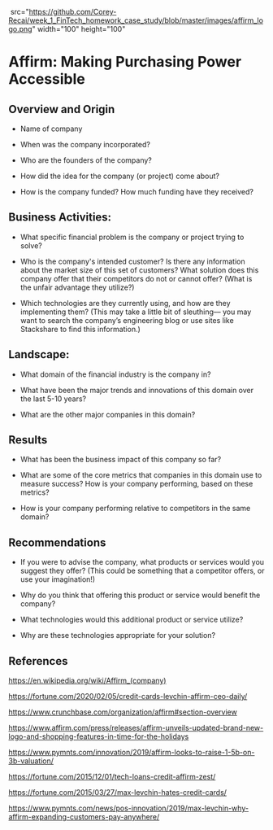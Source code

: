 <img> src="https://github.com/Corey-Recai/week_1_FinTech_homework_case_study/blob/master/images/affirm_logo.png" width="100" height="100" </img>
# Affirm: Making Purchasing Power Accessible

## Overview and Origin

* Name of company

* When was the company incorporated?

* Who are the founders of the company?

* How did the idea for the company (or project) come about?

* How is the company funded? How much funding have they received?


## Business Activities:

* What specific financial problem is the company or project trying to solve?

* Who is the company's intended customer?  Is there any information about the market size of this set of customers?
What solution does this company offer that their competitors do not or cannot offer? (What is the unfair advantage they utilize?)

* Which technologies are they currently using, and how are they implementing them? (This may take a little bit of sleuthing–– you may want to search the company’s engineering blog or use sites like Stackshare to find this information.)


## Landscape:

* What domain of the financial industry is the company in?

* What have been the major trends and innovations of this domain over the last 5-10 years?

* What are the other major companies in this domain?


## Results

* What has been the business impact of this company so far?

* What are some of the core metrics that companies in this domain use to measure success? How is your company performing, based on these metrics?

* How is your company performing relative to competitors in the same domain?


## Recommendations

* If you were to advise the company, what products or services would you suggest they offer? (This could be something that a competitor offers, or use your imagination!)

* Why do you think that offering this product or service would benefit the company?

* What technologies would this additional product or service utilize?

* Why are these technologies appropriate for your solution?


## References

https://en.wikipedia.org/wiki/Affirm_(company)

https://fortune.com/2020/02/05/credit-cards-levchin-affirm-ceo-daily/

https://www.crunchbase.com/organization/affirm#section-overview

https://www.affirm.com/press/releases/affirm-unveils-updated-brand-new-logo-and-shopping-features-in-time-for-the-holidays

https://www.pymnts.com/innovation/2019/affirm-looks-to-raise-1-5b-on-3b-valuation/

https://fortune.com/2015/12/01/tech-loans-credit-affirm-zest/

https://fortune.com/2015/03/27/max-levchin-hates-credit-cards/

https://www.pymnts.com/news/pos-innovation/2019/max-levchin-why-affirm-expanding-customers-pay-anywhere/

